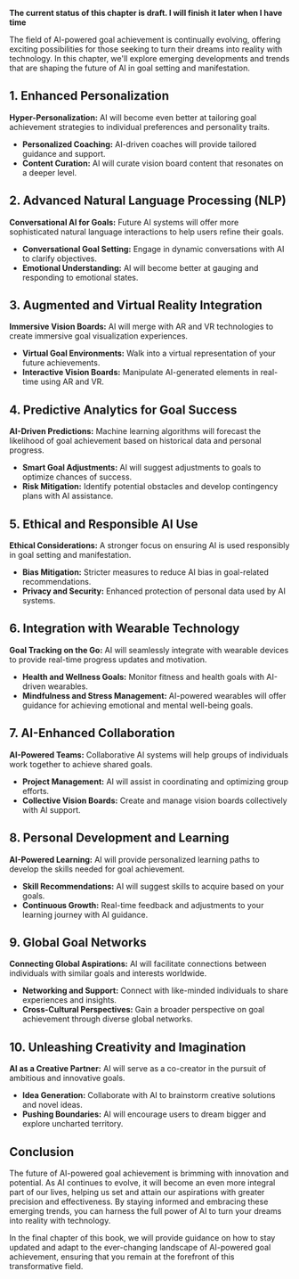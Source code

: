 **The current status of this chapter is draft. I will finish it later when I have time**

The field of AI-powered goal achievement is continually evolving, offering exciting possibilities for those seeking to turn their dreams into reality with technology. In this chapter, we'll explore emerging developments and trends that are shaping the future of AI in goal setting and manifestation.

**1. Enhanced Personalization**
-------------------------------

**Hyper-Personalization:** AI will become even better at tailoring goal achievement strategies to individual preferences and personality traits.

* **Personalized Coaching:** AI-driven coaches will provide tailored guidance and support.
* **Content Curation:** AI will curate vision board content that resonates on a deeper level.

**2. Advanced Natural Language Processing (NLP)**
-------------------------------------------------

**Conversational AI for Goals:** Future AI systems will offer more sophisticated natural language interactions to help users refine their goals.

* **Conversational Goal Setting:** Engage in dynamic conversations with AI to clarify objectives.
* **Emotional Understanding:** AI will become better at gauging and responding to emotional states.

**3. Augmented and Virtual Reality Integration**
------------------------------------------------

**Immersive Vision Boards:** AI will merge with AR and VR technologies to create immersive goal visualization experiences.

* **Virtual Goal Environments:** Walk into a virtual representation of your future achievements.
* **Interactive Vision Boards:** Manipulate AI-generated elements in real-time using AR and VR.

**4. Predictive Analytics for Goal Success**
--------------------------------------------

**AI-Driven Predictions:** Machine learning algorithms will forecast the likelihood of goal achievement based on historical data and personal progress.

* **Smart Goal Adjustments:** AI will suggest adjustments to goals to optimize chances of success.
* **Risk Mitigation:** Identify potential obstacles and develop contingency plans with AI assistance.

**5. Ethical and Responsible AI Use**
-------------------------------------

**Ethical Considerations:** A stronger focus on ensuring AI is used responsibly in goal setting and manifestation.

* **Bias Mitigation:** Stricter measures to reduce AI bias in goal-related recommendations.
* **Privacy and Security:** Enhanced protection of personal data used by AI systems.

**6. Integration with Wearable Technology**
-------------------------------------------

**Goal Tracking on the Go:** AI will seamlessly integrate with wearable devices to provide real-time progress updates and motivation.

* **Health and Wellness Goals:** Monitor fitness and health goals with AI-driven wearables.
* **Mindfulness and Stress Management:** AI-powered wearables will offer guidance for achieving emotional and mental well-being goals.

**7. AI-Enhanced Collaboration**
--------------------------------

**AI-Powered Teams:** Collaborative AI systems will help groups of individuals work together to achieve shared goals.

* **Project Management:** AI will assist in coordinating and optimizing group efforts.
* **Collective Vision Boards:** Create and manage vision boards collectively with AI support.

**8. Personal Development and Learning**
----------------------------------------

**AI-Powered Learning:** AI will provide personalized learning paths to develop the skills needed for goal achievement.

* **Skill Recommendations:** AI will suggest skills to acquire based on your goals.
* **Continuous Growth:** Real-time feedback and adjustments to your learning journey with AI guidance.

**9. Global Goal Networks**
---------------------------

**Connecting Global Aspirations:** AI will facilitate connections between individuals with similar goals and interests worldwide.

* **Networking and Support:** Connect with like-minded individuals to share experiences and insights.
* **Cross-Cultural Perspectives:** Gain a broader perspective on goal achievement through diverse global networks.

**10. Unleashing Creativity and Imagination**
---------------------------------------------

**AI as a Creative Partner:** AI will serve as a co-creator in the pursuit of ambitious and innovative goals.

* **Idea Generation:** Collaborate with AI to brainstorm creative solutions and novel ideas.
* **Pushing Boundaries:** AI will encourage users to dream bigger and explore uncharted territory.

**Conclusion**
--------------

The future of AI-powered goal achievement is brimming with innovation and potential. As AI continues to evolve, it will become an even more integral part of our lives, helping us set and attain our aspirations with greater precision and effectiveness. By staying informed and embracing these emerging trends, you can harness the full power of AI to turn your dreams into reality with technology.

In the final chapter of this book, we will provide guidance on how to stay updated and adapt to the ever-changing landscape of AI-powered goal achievement, ensuring that you remain at the forefront of this transformative field.
